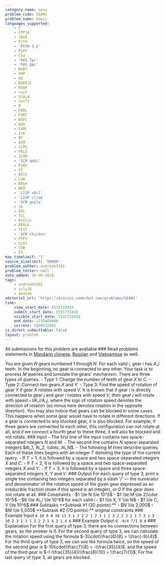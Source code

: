 ```yaml
---
category_name: easy
problem_code: GEARS
problem_name: Gears
languages_supported:
    - C
    - CPP14
    - JAVA
    - PYTH
    - 'PYTH 3.6'
    - PYPY
    - CS2
    - 'PAS fpc'
    - 'PAS gpc'
    - RUBY
    - PHP
    - GO
    - NODEJS
    - HASK
    - rust
    - SCALA
    - swift
    - D
    - PERL
    - FORT
    - WSPC
    - ADA
    - CAML
    - ICK
    - BF
    - ASM
    - CLPS
    - PRLG
    - ICON
    - 'SCM qobi'
    - PIKE
    - ST
    - NICE
    - LUA
    - BASH
    - NEM
    - 'LISP sbcl'
    - 'LISP clisp'
    - 'SCM guile'
    - JS
    - ERL
    - TCL
    - kotlin
    - PERL6
    - TEXT
    - 'SCM chicken'
    - PYP3
    - CLOJ
    - COB
    - FS
max_timelimit: '1'
source_sizelimit: '50000'
problem_author: andreab3301
problem_tester: null
date_added: 30-06-2018
tags:
    - andreab3301
    - july18
    - medium
editorial_url: 'https://discuss.codechef.com/problems/GEARS'
time:
    view_start_date: 1531733410
    submit_start_date: 1531733410
    visible_start_date: 1531733410
    end_date: 1735669800
    current: 1559472945
is_direct_submittable: false
layout: problem
---
```

All submissions for this problem are available.### Read problems statements in [Mandarin chinese](http://www.codechef.com/download/translated/JULY18/mandarin/GEARS.pdf), [Russian](http://www.codechef.com/download/translated/JULY18/russian/GEARS.pdf) and [Vietnamese](http://www.codechef.com/download/translated/JULY18/vietnamese/GEARS.pdf) as well.

You are given $N$ gears numbered $1$ through $N$. For each valid $i$, gear $i$ has $A\_i$ teeth. In the beginning, no gear is connected to any other. Your task is to process $M$ queries and simulate the gears' mechanism. There are three types of queries: - Type 1: Change the number of teeth of gear $X$ to $C$. - Type 2: Connect two gears $X$ and $Y$. - Type 3: Find the speed of rotation of gear $Y$ if gear $X$ rotates with speed $V$. It is known that if gear $i$ is directly connected to gear $j$ and gear $i$ rotates with speed $V$, then gear $j$ will rotate with speed $-V A\_i / A\_j$, where the sign of rotation speed denotes the direction of rotation (so minus here denotes rotation in the opposite direction). You may also notice that gears can be blocked in some cases. This happens when some gear would have to rotate in different directions. If a gear is connected to any blocked gear, it is also blocked. For example, if three gears are connected to each other, this configuration can not rotate at all, and if we connect a fourth gear to these three, it will also be blocked and not rotate. ### Input - The first line of the input contains two space-separated integers $N$ and $M$. - The second line contains $N$ space-separated integers $A\_1, A\_2, \\dots, A\_N$. - The following $M$ lines describe queries. Each of these lines begins with an integer $T$ denoting the type of the current query. - If $T = 1$, it is followed by a space and two space-separated integers $X$ and $C$. - If $T = 2$, it is followed by a space and two space-separated integers $X$ and $Y$. - If $T = 3$, it is followed by a space and three space-separated integers $X$, $Y$ and $V$. ### Output For each query of type 3, print a single line containing two integers separated by a slash '/' — the numerator and denominator of the rotation speed of the given gear expressed as an irreducible fraction (even if this speed is an integer), or $0$ if the gear does not rotate at all. ### Constraints - $1 \\le N \\le 10^5$ - $1 \\le M \\le 2\\cdot 10^5$ - $6 \\le A\_i \\le 10^6$ for each valid $i$ - $1 \\le X, Y \\le N$ - $1 \\le C, V \\le 10^6$ ### Subtasks \*\*Subtask #1 (30 points):\*\* - $N \\le 2,000$ - $M \\le 5,000$ \*\*Subtask #2 (70 points):\*\* original constraints ### Example Input ``` 4 10 6 8 10 13 3 1 2 2 2 1 2 3 1 2 3 2 2 3 1 1 7 3 1 3 10 2 3 1 3 1 3 2 2 1 4 3 1 4 6 ``` ### Example Output ``` 0 -9/4 7/1 0 0 ``` ### Explanation For the first query of type 3, there are no connections between gears, so the answer is $0$. For the second query of type 3, we can calculate the rotation speed using the formula $-3\\cdot\\frac{6}{8} = \\frac{-9}{4}$. For the third query of type 3, we can use the formula twice, so the speed of the second gear is $-10\\cdot\\frac{7}{8} = -\\frac{35}{4}$, and the speed of the third gear is $-(-\\frac{35}{4})\\frac{8}{10} = \\frac{7}{1}$. For the last query of type 3, all gears are blocked.
